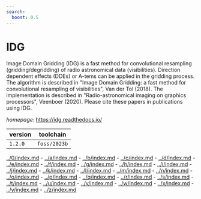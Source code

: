 ```yaml
---
search:
  boost: 0.5
---
```

# IDG

Image Domain Gridding (IDG) is a fast method for convolutional resampling (gridding/degridding) of radio astronomical data (visibilities). Direction dependent effects (DDEs) or A-tems can be applied in the gridding process. The algorithm is described in "Image Domain Gridding: a fast method for convolutional resampling of visibilities", Van der Tol (2018). The implementation is described in "Radio-astronomical imaging on graphics processors", Veenboer (2020). Please cite these papers in publications using IDG.

*homepage*: <https://idg.readthedocs.io/>

version | toolchain
--------|----------
``1.2.0`` | ``foss/2023b``

[../0/index.md](0) - [../a/index.md](a) - [../b/index.md](b) - [../c/index.md](c) - [../d/index.md](d) - [../e/index.md](e) - [../f/index.md](f) - [../g/index.md](g) - [../h/index.md](h) - [../i/index.md](i) - [../j/index.md](j) - [../k/index.md](k) - [../l/index.md](l) - [../m/index.md](m) - [../n/index.md](n) - [../o/index.md](o) - [../p/index.md](p) - [../q/index.md](q) - [../r/index.md](r) - [../s/index.md](s) - [../t/index.md](t) - [../u/index.md](u) - [../v/index.md](v) - [../w/index.md](w) - [../x/index.md](x) - [../y/index.md](y) - [../z/index.md](z)

